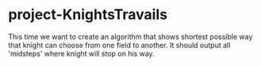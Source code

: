# project-KnightsTravails
This time we want to create an algorithm that shows shortest possible way that knight can choose from one field to another. It should output all 'midsteps' where knight will stop on his way.
